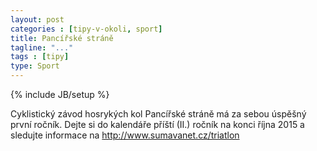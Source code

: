 ```yaml
---
layout: post
categories : [tipy-v-okoli, sport]
title: Pancířské stráně
tagline: "..."
tags : [tipy]
type: Sport
---
```

{% include JB/setup %}

Cyklistický závod hosrykých kol Pancířské stráně má za sebou úspěšný první ročník. Dejte si do kalendáře příští (II.) ročník na konci října 2015 a sledujte informace na http://www.sumavanet.cz/triatlon
